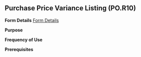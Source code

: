 ## Purchase Price Variance Listing (PO.R10)
<PageHeader />

**Form Details**
[Form Details](../PO-R10-1/README.md)

**Purpose**

**Frequency of Use**

**Prerequisites**

<badge text= "Version 8.10.57 " vertical="middle" />

<PageFooter />

